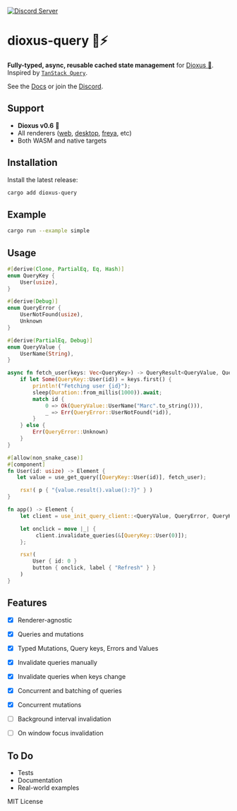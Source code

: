 [![Discord Server](https://img.shields.io/discord/1015005816094478347.svg?logo=discord&style=flat-square)](https://discord.gg/gwuU8vGRPr)

# dioxus-query 🦀⚡

**Fully-typed, async, reusable cached state management** for [Dioxus 🧬](https://dioxuslabs.com/). Inspired by [`TanStack Query`](https://tanstack.com/query/latest/docs/react/overview). 

See the [Docs](https://docs.rs/dioxus-query/latest/dioxus_query/) or join the [Discord](https://discord.gg/gwuU8vGRPr). 

## Support

- **Dioxus v0.6** 🧬
- All renderers ([web](https://dioxuslabs.com/learn/0.4/getting_started/wasm), [desktop](https://dioxuslabs.com/learn/0.4/getting_started/desktop), [freya](https://github.com/marc2332/freya), etc)
- Both WASM and native targets

## Installation

Install the latest release:
```bash
cargo add dioxus-query
```

## Example

```bash	
cargo run --example simple
```

## Usage

```rust
#[derive(Clone, PartialEq, Eq, Hash)]
enum QueryKey {
    User(usize),
}

#[derive(Debug)]
enum QueryError {
    UserNotFound(usize),
    Unknown
}

#[derive(PartialEq, Debug)]
enum QueryValue {
    UserName(String),
}

async fn fetch_user(keys: Vec<QueryKey>) -> QueryResult<QueryValue, QueryError> {
    if let Some(QueryKey::User(id)) = keys.first() {
        println!("Fetching user {id}");
        sleep(Duration::from_millis(1000)).await;
        match id {
            0 => Ok(QueryValue::UserName("Marc".to_string())),
            _ => Err(QueryError::UserNotFound(*id)),
        }
    } else {
        Err(QueryError::Unknown)
    }
}

#[allow(non_snake_case)]
#[component]
fn User(id: usize) -> Element {
   let value = use_get_query([QueryKey::User(id)], fetch_user);

    rsx!( p { "{value.result().value():?}" } )
}

fn app() -> Element {
    let client = use_init_query_client::<QueryValue, QueryError, QueryKey>();

    let onclick = move |_| {
         client.invalidate_queries(&[QueryKey::User(0)]);
    };

    rsx!(
        User { id: 0 }
        button { onclick, label { "Refresh" } }
    )
}
```

## Features
- [x] Renderer-agnostic
- [x] Queries and mutations
- [x] Typed Mutations, Query keys, Errors and Values
- [x] Invalidate queries manually
- [x] Invalidate queries when keys change
- [x] Concurrent and batching of queries
- [x] Concurrent mutations
- [ ] Background interval invalidation
- [ ] On window focus invalidation


## To Do
- Tests
- Documentation
- Real-world examples

MIT License
